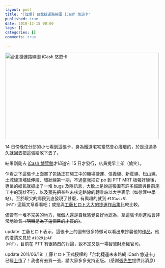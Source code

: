 ```yaml
---
layout: post
title: "[炫耀] 台北捷運路線圖 iCash 悠遊卡"
published: true
date: 2010-12-15 00:00
tags: []
categories: []
comments: true

---
```


<a title="Flickr 上 chitsaou 的 台北捷運路線圖 iCash 悠遊卡" href="http://www.flickr.com/photos/chitsaou/5260574157/"><img src="http://farm6.static.flickr.com/5206/5260574157_1b98fec5b3.jpg" alt="台北捷運路線圖 iCash 悠遊卡" width="500" height="281" /></a>

14 日傍晚在分部的小七看到這張卡，身為鐵道宅宅當然會心癢癢的，於是沒過多久就回去把這張給敗下去了。

結果剛剛去 <a href="http://www.icash.com.tw/iucard_museum_list.asp" target="_blank">iCash 博覽館</a>才知道它 15 日才發行，店員提早上架（偷笑）。

乍看之下這張卡上面畫了包括正在施工中的機場捷運、信義線、新莊線、松山線、土城線頂埔延伸段、環狀線第一期，不過當我把它 po 到 PTT MRT 板報好康後，專業的鄉民就抓出了一堆 bugs 及隱訊息，大致上是說這張圖有許多細節與目前施工中的現狀不符，以及預先把某些未核定路線的轉乘站以大字表示（如徐匯中學站）。至於眼尖的鄉民到底發現了甚麼，有興趣的就到 <code>#1D1wszRl (MRT)</code> 這篇文章看看吧；或是與<a href="http://wutonyuugi.pixnet.net/blog/post/24171094" target="_blank">工藤ヒロト大大的捷運作品集</a>比較比較。

儘管有一堆不完美的地方，我個人還是自我感覺良好地認為，拿這張卡刷進站會非常地帥氣<del>（明顯是為了這個目的才買的）</del>。

update: 工藤ヒロト表示，這張卡上的圖有很多特徵可以看出來抄襲他的<a href="http://wutonyuugi.pixnet.net/album/photo/118818129" target="_blank">作品</a>，他的澄清文見於 <code>#1D29jpAF (MRT)</code>，目前在 PTT 有很熱烈的討論，說不定又是一場智慧財產權官司。

update 2011/06/19: 工藤ヒロト正式授權的「台北捷運未來路網 iCash 悠遊卡」已經<a href="http://wutonyuugi.pixnet.net/blog/post/28323799" target="_blank">上市</a>了！我也有去買一張，請大家多多支持正版。（感謝<a href="http://www.wretch.cc/blog/mrt6804/22942430" target="_blank">張先生</a>提供此消息）
